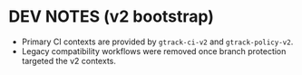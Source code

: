 # DEV NOTES (v2 bootstrap)
- Primary CI contexts are provided by `gtrack-ci-v2` and `gtrack-policy-v2`.
- Legacy compatibility workflows were removed once branch protection targeted the v2 contexts.
